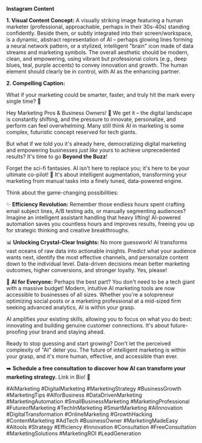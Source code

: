 **Instagram Content**

**1. Visual Content Concept:**
A visually striking image featuring a human marketer (professional, approachable, perhaps in their 30s-40s) standing confidently. Beside them, or subtly integrated into their screen/workspace, is a dynamic, abstract representation of AI – perhaps glowing lines forming a neural network pattern, or a stylized, intelligent "brain" icon made of data streams and marketing symbols. The overall aesthetic should be modern, clean, and empowering, using vibrant but professional colors (e.g., deep blues, teal, purple accents) to convey innovation and growth. The human element should clearly be in control, with AI as the enhancing partner.

**2. Compelling Caption:**

What if your marketing could be smarter, faster, and truly hit the mark every single time? 🎯

Hey Marketing Pros & Business Owners! 👋 We get it – the digital landscape is constantly shifting, and the pressure to innovate, personalize, and perform can feel overwhelming. Many still think AI in marketing is some complex, futuristic concept reserved for tech giants.

But what if we told you it's already here, democratizing digital marketing and empowering businesses *just like yours* to achieve unprecedented results? It's time to go **Beyond the Buzz**!

Forget the sci-fi fantasies. AI isn't here to replace you; it's here to be your ultimate co-pilot! 🚀 It's about intelligent augmentation, transforming your marketing from manual tasks into a finely tuned, data-powered engine.

Think about the game-changing possibilities:

✨ **Efficiency Revolution:** Remember those endless hours spent crafting email subject lines, A/B testing ads, or manually segmenting audiences? Imagine an intelligent assistant handling that heavy lifting! AI-powered automation saves you countless hours and improves results, freeing you up for strategic thinking and creative breakthroughs.

📊 **Unlocking Crystal-Clear Insights:** No more guesswork! AI transforms vast oceans of raw data into actionable insights. Predict what your audience wants next, identify the most effective channels, and personalize content down to the individual level. Data-driven decisions mean better marketing outcomes, higher conversions, and stronger loyalty. Yes, please!

🤝 **AI for Everyone:** Perhaps the best part? You don't need to be a tech giant with a massive budget! Modern, intuitive AI marketing tools are now accessible to businesses of all sizes. Whether you're a solopreneur optimizing social posts or a marketing professional at a mid-sized firm seeking advanced analytics, AI is within your grasp.

AI amplifies *your* existing skills, allowing you to focus on what you do best: innovating and building genuine customer connections. It's about future-proofing your brand and staying ahead.

Ready to stop guessing and start growing? Don't let the perceived complexity of "AI" deter you. The future of intelligent marketing is within your grasp, and it's more human, effective, and accessible than ever.

➡️ **Schedule a free consultation to discover how AI can transform your marketing strategy.** Link in Bio! 🔗

#AIMarketing #DigitalMarketing #MarketingStrategy #BusinessGrowth #MarketingTips #AIforBusiness #DataDrivenMarketing #MarketingAutomation #SmallBusinessMarketing #MarketingProfessional #FutureofMarketing #TechInMarketing #SmartMarketing #AIInnovation #DigitalTransformation #OnlineMarketing #GrowthHacking #ContentMarketing #AdTech #BusinessOwner #MarketingMadeEasy #AItools #Strategy #Efficiency #Innovation #Consultation #FreeConsultation #MarketingSolutions #MarketingROI #LeadGeneration